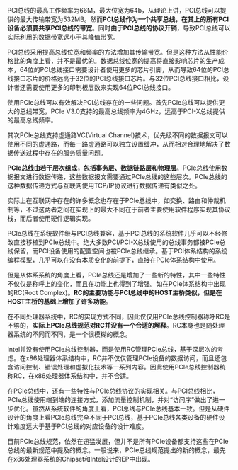 PCI总线的最高工作频率为66M，最大位宽为64b，从理论上讲，PCI总线可以提供的最大传输带宽为532MB。然而**PCI总线作为一个共享总线，在其上的所有PCI设备必须要共享PCI总线的带宽**。同时**由于PCI总线的协议开销**，导致PCI总线可以实际利用的数据带宽远小于其峰值带宽。

PCI总线采用提高总线位宽和频率的方法增加其传输带宽。但是这种方法从性能价格比的角度上看，并不是最优的。数据总线位宽的提高将直接影响芯片的生产成本，64位的PCI总线接口需要设计者使用更多的芯片引脚，从而导致64位的PCI总线接口芯片的价格远高于32位的PCI总线接口芯片。与32位PCI总线接口相比，设计者还需要使用更多的印制板层数来实现64位PCI总线接口。

使用PCIe总线可以有效解决PCI总线存在的一些问题。首先PCIe总线可以提供更大的总线带宽，PCIe V3.0支持的最高总线频率为4GHz，远高于PCI-X总线提供的最高总线频率。

其次PCIe总线支持虚通路VC(Virtual Channel)技术，优先级不同的数据报文可以使用不同的虚通路，而每一路虚通路可以独立设置缓冲，从而相对合理地解决了数据传送过程中存在的服务质量问题。

**PCIe总线由若干层次组成，包括事务层、数据链路层和物理层**。PCIe总线使用数据报文进行数据传递，这些数据报文需要通过PCIe总线的这些层次。PCIe总线的这种数据传递方式与互联网使用TCP/IP协议进行数据传递有类似之处。

实际上在互联网中存在的许多概念也存在于PCIe总线中，如交换、路由和仲裁机制等，不过这两者之间在实现上的最大不同在于前者主要使用软件程序实现其协议栈，而后者使用硬件逻辑实现。

PCIe总线在系统软件级与PCI总线兼容，基于PCI总线的系统软件几乎可以不经修改直接移植到PCIe总线中。绝大多数PCI/PCI-X总线使用的总线事务都被PCIe总线保留，而PCI设备使用的配置空间也被PCIe总线继承。基于PCI体系结构的系统编程模型，几乎可以在没有本质变化的前提下，直接在PCIe体系结构中使用。

但是从体系系统的角度上看，PCIe总线还是增加了一些新的特性，其中一些特性不仅仅是称呼上的变化，而且在功能上也得到了增强。如在PCIe体系结构中出现的RC(Root Complex)。**RC的主要功能与PCI总线中的HOST主桥类似，但是在HOST主桥的基础上增加了许多功能**。

在不同处理器系统中，RC的实现方式不同，因此仅仅用PCIe总线控制器称呼RC是不够的，**实际上PCIe总线规范对RC并没有一个合适的解释**。RC本身也是随处理器系统的不同而不同，是一个很模糊的概念。

Intel并没有使用PCIe总线控制器，而是使用RC管理PCIe总线，基于深层次的考虑。在x86处理器体系结构中，RC并不仅仅管理PCIe设备的数据访问，而且还包含访问控制、错误处理和虚拟化技术等一系列内容。因此使用PCIe总线控制器统称RC，在x86处理器体系结构中，并不合适。

在PCIe总线中，还有一些特性与PCIe总线协议的实现相关。与PCI总线相比，PCIe总线使用端到端的连接方式，添加流量控制机制，并对“访问序”做出了进一步优化。虽然从系统软件的角度上看，PCI总线与PCIe总线基本一致。但是从硬件设计的角度上看PCIe总线完全不同于PCI总线，基于PCIe总线各类设备的硬件设计难度远大于基于PCI总线的对应设备的设计难度。

目前PCIe总线规范，依然在迅猛发展，但并不是所有PCIe设备都支持这些在PCIe总线的最新规范中提及的概念。一般说来，PCIe总线规范提出的新的概念，最先在x86处理器系统的Chipset和Intel设计的EP中出现。

